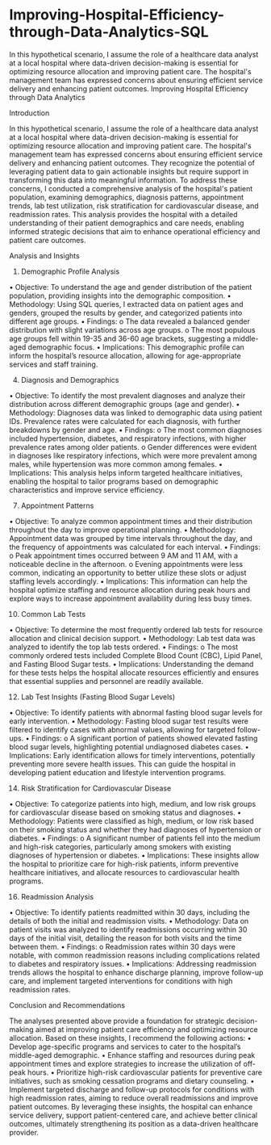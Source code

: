 # Improving-Hospital-Efficiency-through-Data-Analytics-SQL
In this hypothetical scenario, I assume the role of a healthcare data analyst at a local hospital where data-driven decision-making is essential for optimizing resource allocation and improving patient care. The hospital's management team has expressed concerns about ensuring efficient service delivery and enhancing patient outcomes. 
Improving Hospital Efficiency through Data Analytics

Introduction

In this hypothetical scenario, I assume the role of a healthcare data analyst at a local hospital where data-driven decision-making is essential for optimizing resource allocation and improving patient care. The hospital's management team has expressed concerns about ensuring efficient service delivery and enhancing patient outcomes. They recognize the potential of leveraging patient data to gain actionable insights but require support in transforming this data into meaningful information.
To address these concerns, I conducted a comprehensive analysis of the hospital's patient population, examining demographics, diagnosis patterns, appointment trends, lab test utilization, risk stratification for cardiovascular disease, and readmission rates. This analysis provides the hospital with a detailed understanding of their patient demographics and care needs, enabling informed strategic decisions that aim to enhance operational efficiency and patient care outcomes.

Analysis and Insights

1. Demographic Profile Analysis
   
•	Objective: To understand the age and gender distribution of the patient population, providing insights into the demographic composition.
•	Methodology: Using SQL queries, I extracted data on patient ages and genders, grouped the results by gender, and categorized patients into different age groups.
•	Findings:
o	The data revealed a balanced gender distribution with slight variations across age groups.
o	The most populous age groups fell within 19-35 and 36-60 age brackets, suggesting a middle-aged demographic focus.
•	Implications: This demographic profile can inform the hospital’s resource allocation, allowing for age-appropriate services and staff training.

4. Diagnosis and Demographics

•	Objective: To identify the most prevalent diagnoses and analyze their distribution across different demographic groups (age and gender).
•	Methodology: Diagnoses data was linked to demographic data using patient IDs. Prevalence rates were calculated for each diagnosis, with further breakdowns by gender and age.
•	Findings:
o	The most common diagnoses included hypertension, diabetes, and respiratory infections, with higher prevalence rates among older patients.
o	Gender differences were evident in diagnoses like respiratory infections, which were more prevalent among males, while hypertension was more common among females.
•	Implications: This analysis helps inform targeted healthcare initiatives, enabling the hospital to tailor programs based on demographic characteristics and improve service efficiency.

7. Appointment Patterns

•	Objective: To analyze common appointment times and their distribution throughout the day to improve operational planning.
•	Methodology: Appointment data was grouped by time intervals throughout the day, and the frequency of appointments was calculated for each interval.
•	Findings:
o	Peak appointment times occurred between 9 AM and 11 AM, with a noticeable decline in the afternoon.
o	Evening appointments were less common, indicating an opportunity to better utilize these slots or adjust staffing levels accordingly.
•	Implications: This information can help the hospital optimize staffing and resource allocation during peak hours and explore ways to increase appointment availability during less busy times.

10. Common Lab Tests

•	Objective: To determine the most frequently ordered lab tests for resource allocation and clinical decision support.
•	Methodology: Lab test data was analyzed to identify the top lab tests ordered.
•	Findings:
o	The most commonly ordered tests included Complete Blood Count (CBC), Lipid Panel, and Fasting Blood Sugar tests.
•	Implications: Understanding the demand for these tests helps the hospital allocate resources efficiently and ensures that essential supplies and personnel are readily available.

12. Lab Test Insights (Fasting Blood Sugar Levels)

•	Objective: To identify patients with abnormal fasting blood sugar levels for early intervention.
•	Methodology: Fasting blood sugar test results were filtered to identify cases with abnormal values, allowing for targeted follow-ups.
•	Findings:
o	A significant portion of patients showed elevated fasting blood sugar levels, highlighting potential undiagnosed diabetes cases.
•	Implications: Early identification allows for timely interventions, potentially preventing more severe health issues. This can guide the hospital in developing patient education and lifestyle intervention programs.

14. Risk Stratification for Cardiovascular Disease

•	Objective: To categorize patients into high, medium, and low risk groups for cardiovascular disease based on smoking status and diagnoses.
•	Methodology: Patients were classified as high, medium, or low risk based on their smoking status and whether they had diagnoses of hypertension or diabetes.
•	Findings:
o	A significant number of patients fell into the medium and high-risk categories, particularly among smokers with existing diagnoses of hypertension or diabetes.
•	Implications: These insights allow the hospital to prioritize care for high-risk patients, inform preventive healthcare initiatives, and allocate resources to cardiovascular health programs.

16. Readmission Analysis

•	Objective: To identify patients readmitted within 30 days, including the details of both the initial and readmission visits.
•	Methodology: Data on patient visits was analyzed to identify readmissions occurring within 30 days of the initial visit, detailing the reason for both visits and the time between them.
•	Findings:
o	Readmission rates within 30 days were notable, with common readmission reasons including complications related to diabetes and respiratory issues.
•	Implications: Addressing readmission trends allows the hospital to enhance discharge planning, improve follow-up care, and implement targeted interventions for conditions with high readmission rates.

Conclusion and Recommendations

The analyses presented above provide a foundation for strategic decision-making aimed at improving patient care efficiency and optimizing resource allocation. Based on these insights, I recommend the following actions:
•	Develop age-specific programs and services to cater to the hospital’s middle-aged demographic.
•	Enhance staffing and resources during peak appointment times and explore strategies to increase the utilization of off-peak hours.
•	Prioritize high-risk cardiovascular patients for preventive care initiatives, such as smoking cessation programs and dietary counseling.
•	Implement targeted discharge and follow-up protocols for conditions with high readmission rates, aiming to reduce overall readmissions and improve patient outcomes.
By leveraging these insights, the hospital can enhance service delivery, support patient-centered care, and achieve better clinical outcomes, ultimately strengthening its position as a data-driven healthcare provider.

